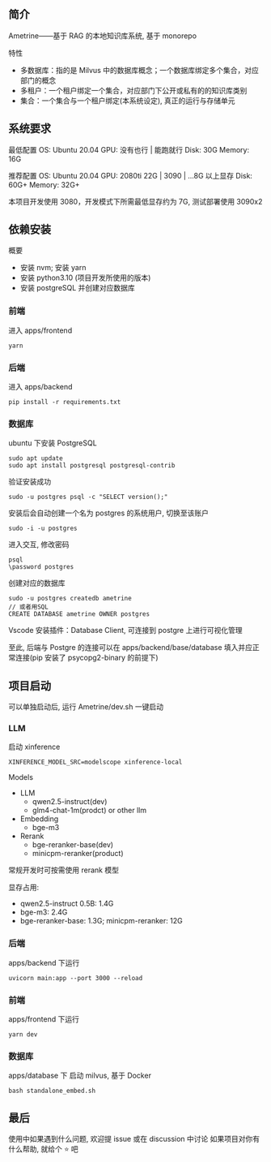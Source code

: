 ## 简介

Ametrine——基于 RAG 的本地知识库系统, 基于 monorepo

特性

- 多数据库：指的是 Milvus 中的数据库概念；一个数据库绑定多个集合，对应部门的概念
- 多租户：一个租户绑定一个集合，对应部门下公开或私有的的知识库类别
- 集合：一个集合与一个租户绑定(本系统设定), 真正的运行与存储单元

## 系统要求

最低配置
OS: Ubuntu 20.04
GPU: 没有也行 | 能跑就行
Disk: 30G
Memory: 16G

推荐配置
OS: Ubuntu 20.04
GPU: 2080ti 22G | 3090 | ...8G 以上显存
Disk: 60G+
Memory: 32G+

本项目开发使用 3080，开发模式下所需最低显存约为 7G, 测试部署使用 3090x2

## 依赖安装

概要

- 安装 nvm; 安装 yarn
- 安装 python3.10 (项目开发所使用的版本)
- 安装 postgreSQL 并创建对应数据库

### 前端

进入 apps/frontend

```
yarn
```

### 后端

进入 apps/backend

```
pip install -r requirements.txt
```

### 数据库

ubuntu 下安装 PostgreSQL

```
sudo apt update
sudo apt install postgresql postgresql-contrib
```

验证安装成功

```
sudo -u postgres psql -c "SELECT version();"
```

安装后会自动创建一个名为 postgres 的系统用户, 切换至该账户

```
sudo -i -u postgres
```

进入交互, 修改密码

```
psql
\password postgres
```

创建对应的数据库

```
sudo -u postgres createdb ametrine
// 或者用SQL
CREATE DATABASE ametrine OWNER postgres
```

Vscode 安装插件：Database Client, 可连接到 postgre 上进行可视化管理

至此, 后端与 Postgre 的连接可以在 apps/backend/base/database 填入并应正常连接(pip 安装了 psycopg2-binary 的前提下)

## 项目启动

可以单独启动后, 运行 Ametrine/dev.sh 一键启动

### LLM

启动 xinference

```
XINFERENCE_MODEL_SRC=modelscope xinference-local
```

Models

- LLM
  - qwen2.5-instruct(dev)
  - glm4-chat-1m(prodct) or other llm
- Embedding
  - bge-m3
- Rerank
  - bge-reranker-base(dev)
  - minicpm-reranker(product)

常规开发时可按需使用 rerank 模型

显存占用:

- qwen2.5-instruct 0.5B: 1.4G
- bge-m3: 2.4G
- bge-reranker-base: 1.3G; minicpm-reranker: 12G

### 后端

apps/backend 下运行

```
uvicorn main:app --port 3000 --reload
```

### 前端

apps/frontend 下运行

```
yarn dev
```

### 数据库

apps/database 下
启动 milvus, 基于 Docker

```
bash standalone_embed.sh
```

## 最后

使用中如果遇到什么问题, 欢迎提 issue 或在 discussion 中讨论
如果项目对你有什么帮助, 就给个 ⭐️ 吧
